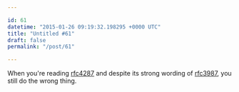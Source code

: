 ```yaml
---

id: 61
datetime: "2015-01-26 09:19:32.198295 +0000 UTC"
title: "Untitled #61"
draft: false
permalink: "/post/61"

---
```


When you're reading [rfc4287](https://tools.ietf.org/html/rfc4287) and despite its strong wording of [rfc3987](https://tools.ietf.org/html/rfc3987), you still do the wrong thing.
